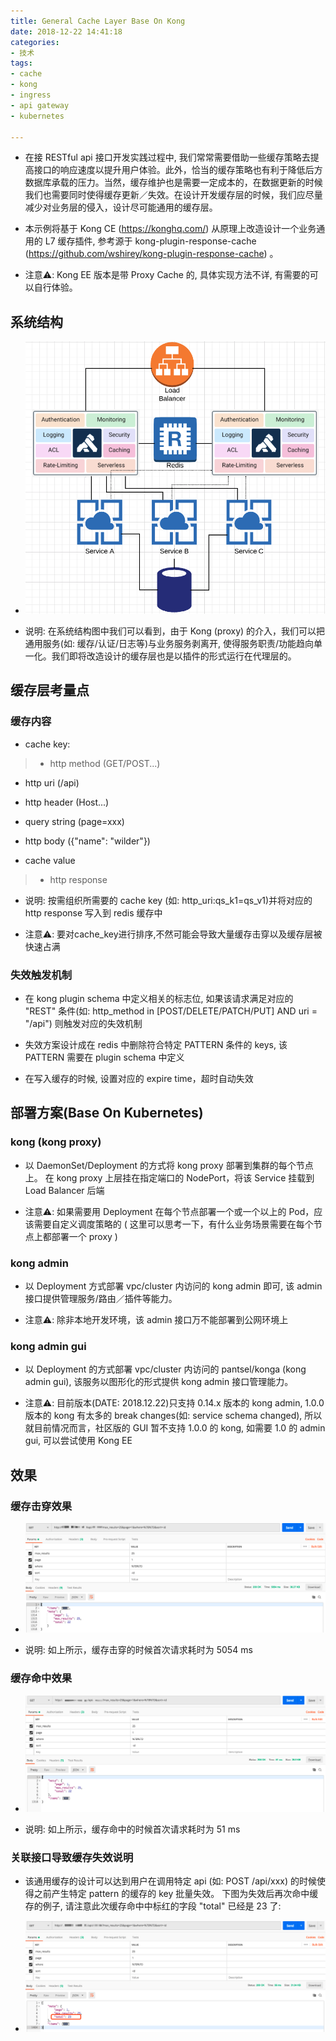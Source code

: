 ```yaml
---
title: General Cache Layer Base On Kong
date: 2018-12-22 14:41:18
categories:
- 技术
tags:
- cache
- kong
- ingress
- api gateway
- kubernetes

---
```


* 在接 RESTful api 接口开发实践过程中, 我们常常需要借助一些缓存策略去提高接口的响应速度以提升用户体验。此外，恰当的缓存策略也有利于降低后方数据库承载的压力。当然，缓存维护也是需要一定成本的，在数据更新的时候我们也需要同时使得缓存更新／失效。在设计开发缓存层的时候，我们应尽量减少对业务层的侵入，设计尽可能通用的缓存层。

* 本示例将基于 Kong CE (https://konghq.com/) 从原理上改造设计一个业务通用的 L7 缓存插件, 参考源于 kong-plugin-response-cache (https://github.com/wshirey/kong-plugin-response-cache) 。

* 注意⚠️: Kong EE 版本是带 Proxy Cache 的, 具体实现方法不详, 有需要的可以自行体验。

## 系统结构
* ![](/images/20181222-144100.png)

* 说明: 在系统结构图中我们可以看到，由于 Kong (proxy) 的介入，我们可以把通用服务(如: 缓存/认证/日志等)与业务服务剥离开, 使得服务职责/功能趋向单一化。我们即将改造设计的缓存层也是以插件的形式运行在代理层的。

## 缓存层考量点

### 缓存内容
* cache key:

> * http method (GET/POST...)
* http uri (/api)
* http header (Host...)
* query string (page=xxx)
* http body ({"name": "wilder"})

* cache value

> * http response

* 说明: 按需组织所需要的 cache key (如: http_uri:qs_k1=qs_v1)并将对应的http response 写入到 redis 缓存中

* 注意⚠️: 要对cache_key进行排序,不然可能会导致大量缓存击穿以及缓存层被快速占满

### 失效触发机制
* 在 kong plugin schema 中定义相关的标志位, 如果该请求满足对应的 "REST" 条件(如: http_method in [POST/DELETE/PATCH/PUT] AND uri = "/api") 则触发对应的失效机制

* 失效方案设计成在 redis 中删除符合特定 PATTERN 条件的 keys, 该 PATTERN 需要在 plugin schema 中定义

* 在写入缓存的时候, 设置对应的 expire time，超时自动失效

## 部署方案(Base On Kubernetes)

### kong (kong proxy)
* 以 DaemonSet/Deployment 的方式将 kong proxy 部署到集群的每个节点上。 在 kong proxy 上层挂在指定端口的 NodePort，将该 Service 挂载到 Load Balancer 后端

* 注意⚠️: 如果需要用 Deployment 在每个节点部署一个或一个以上的 Pod，应该需要自定义调度策略的 ( 这里可以思考一下，有什么业务场景需要在每个节点上都部署一个 proxy )

### kong admin
* 以 Deployment 方式部署 vpc/cluster 内访问的 kong admin 即可, 该 admin 接口提供管理服务/路由／插件等能力。

* 注意⚠️: 除非本地开发环境，该 admin 接口万不能部署到公网环境上

### kong admin gui
* 以 Deployment 的方式部署 vpc/cluster 内访问的 pantsel/konga (kong admin gui), 该服务以图形化的形式提供 kong admin  接口管理能力。

* 注意⚠️: 目前版本(DATE: 2018.12.22)只支持 0.14.x 版本的 kong admin, 1.0.0 版本的 kong 有太多的 break changes(如: service schema changed), 所以就目前情况而言，社区版的 GUI 暂不支持 1.0.0 的 kong, 如需要 1.0 的 admin gui, 可以尝试使用 Kong EE

## 效果
### 缓存击穿效果
* ![](/images/20181222-163500.png)

* 说明: 如上所示，缓存击穿的时候首次请求耗时为 5054 ms

### 缓存命中效果
* ![](/images/20181222-163600.png)

* 说明: 如上所示，缓存命中的时候首次请求耗时为 51 ms

### 关联接口导致缓存失效说明
* 该通用缓存的设计可以达到用户在调用特定 api (如: POST /api/xxx) 的时候使得之前产生特定 pattern 的缓存的 key 批量失效。 下图为失效后再次命中缓存的例子, 请注意此次缓存命中中标红的字段 "total" 已经是 23 了:

* ![](/images/20181222-164300.png)


